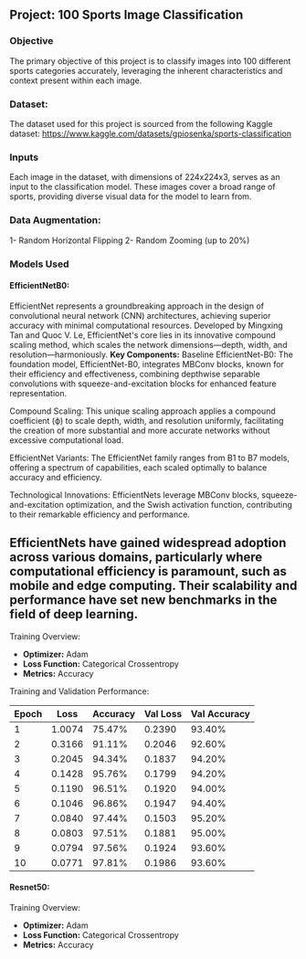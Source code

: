 ## Project: 100 Sports Image Classification

### Objective
The primary objective of this project is to classify images into 100 different sports categories accurately, leveraging the inherent characteristics and context present within each image.
### Dataset:
The dataset used for this project is sourced from the following Kaggle dataset:
https://www.kaggle.com/datasets/gpiosenka/sports-classification
### Inputs
Each image in the dataset, with dimensions of 224x224x3, serves as an input to the classification model. These images cover a broad range of sports, providing diverse visual data for the model to learn from.
### Data Augmentation:
1- Random Horizontal Flipping
2- Random Zooming (up to 20%)
### Models Used
#### EfficientNetB0:
EfficientNet represents a groundbreaking approach in the design of convolutional neural network (CNN) architectures, achieving superior accuracy with minimal computational resources. Developed by Mingxing Tan and Quoc V. Le, EfficientNet's core lies in its innovative compound scaling method, which scales the network dimensions—depth, width, and resolution—harmoniously.
**Key Components:**
Baseline EfficientNet-B0: The foundation model, EfficientNet-B0, integrates MBConv blocks, known for their efficiency and effectiveness, combining depthwise separable convolutions with squeeze-and-excitation blocks for enhanced feature representation.

Compound Scaling: This unique scaling approach applies a compound coefficient (ϕ) to scale depth, width, and resolution uniformly, facilitating the creation of more substantial and more accurate networks without excessive computational load.

EfficientNet Variants: The EfficientNet family ranges from B1 to B7 models, offering a spectrum of capabilities, each scaled optimally to balance accuracy and efficiency.

Technological Innovations: EfficientNets leverage MBConv blocks, squeeze-and-excitation optimization, and the Swish activation function, contributing to their remarkable efficiency and performance.

EfficientNets have gained widespread adoption across various domains, particularly where computational efficiency is paramount, such as mobile and edge computing. Their scalability and performance have set new benchmarks in the field of deep learning.
---
Training Overview:

- **Optimizer:** Adam
- **Loss Function:** Categorical Crossentropy
- **Metrics:** Accuracy


Training and Validation Performance:
 
| Epoch | Loss   | Accuracy | Val Loss | Val Accuracy |
|-------|--------|----------|----------|--------------|
| 1     | 1.0074 | 75.47%   | 0.2390   | 93.40%       |
| 2     | 0.3166 | 91.11%   | 0.2046   | 92.60%       |
| 3     | 0.2045 | 94.34%   | 0.1837   | 94.20%       |
| 4     | 0.1428 | 95.76%   | 0.1799   | 94.20%       |
| 5     | 0.1190 | 96.51%   | 0.1920   | 94.00%       |
| 6     | 0.1046 | 96.86%   | 0.1947   | 94.40%       |
| 7     | 0.0840 | 97.44%   | 0.1503   | 95.20%       |
| 8     | 0.0803 | 97.51%   | 0.1881   | 95.00%       |
| 9     | 0.0794 | 97.56%   | 0.1924   | 93.60%       |
| 10    | 0.0771 | 97.81%   | 0.1986   | 93.60%       |

#### Resnet50:

Training Overview:
- **Optimizer:** Adam
- **Loss Function:** Categorical Crossentropy
- **Metrics:** Accuracy
